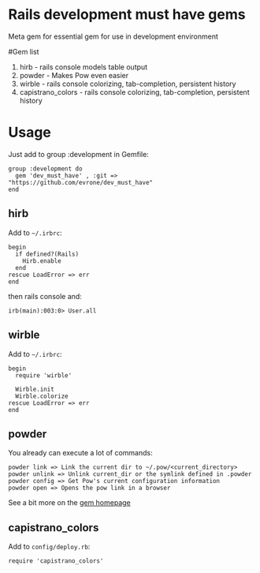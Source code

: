 # Rails development must have gems

Meta gem for essential gem for use in development environment

#Gem list

1. hirb - rails console models table output
1. powder - Makes Pow even easier
1. wirble - rails console colorizing, tab-completion, persistent history
1. capistrano_colors - rails console colorizing, tab-completion, persistent history

# Usage

Just add to group :development in Gemfile:

```
group :development do
  gem 'dev_must_have' , :git => "https://github.com/evrone/dev_must_have"
end
```

## hirb

Add to `~/.irbrc`:

```
begin
  if defined?(Rails)
    Hirb.enable
  end
rescue LoadError => err
end
```

then rails console and:

```
irb(main):003:0> User.all
```

## wirble

Add to `~/.irbrc`:

```
begin
  require 'wirble'

  Wirble.init
  Wirble.colorize
rescue LoadError => err
end
```

## powder

You already can execute a lot of commands:

```
powder link => Link the current dir to ~/.pow/<current_directory>
powder unlink => Unlink current_dir or the symlink defined in .powder
powder config => Get Pow's current configuration information
powder open => Opens the pow link in a browser
```

See a bit more on the [gem homepage](https://github.com/Rodreegez/powder)

## capistrano_colors

Add to `config/deploy.rb`:

```
require 'capistrano_colors'
```